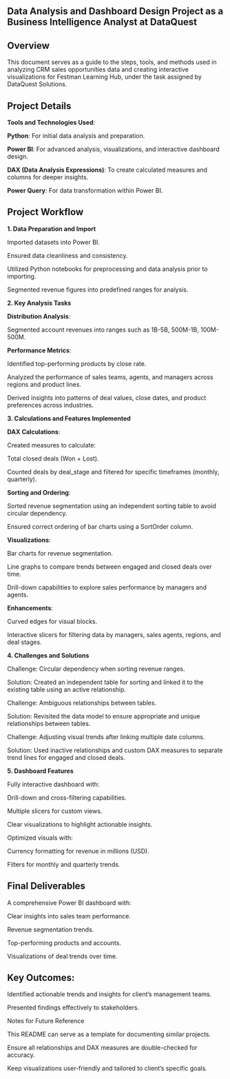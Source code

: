 ## Data Analysis and Dashboard Design Project as a Business Intelligence Analyst at DataQuest

## Overview

This document serves as a guide to the steps, tools, and methods used in analyzing CRM sales opportunities data and creating interactive visualizations for Festman Learning Hub, under the task assigned by DataQuest Solutions.

## Project Details

**Tools and Technologies Used**:

**Python**: For initial data analysis and preparation.

**Power BI**: For advanced analysis, visualizations, and interactive dashboard design.

**DAX (Data Analysis Expressions)**: To create calculated measures and columns for deeper insights.

**Power Query**: For data transformation within Power BI.


## Project Workflow

**1. Data Preparation and Import**

Imported datasets into Power BI.

Ensured data cleanliness and consistency.

Utilized Python notebooks for preprocessing and data analysis prior to importing.

Segmented revenue figures into predefined ranges for analysis.

**2. Key Analysis Tasks**

**Distribution Analysis**:

Segmented account revenues into ranges such as 1B-5B, 500M-1B, 100M-500M.

**Performance Metrics**:

Identified top-performing products by close rate.

Analyzed the performance of sales teams, agents, and managers across regions and product lines.

Derived insights into patterns of deal values, close dates, and product preferences across industries.

**3. Calculations and Features Implemented**

**DAX Calculations**:

Created measures to calculate:

Total closed deals (Won + Lost).


Counted deals by deal_stage and filtered for specific timeframes (monthly, quarterly).

**Sorting and Ordering**:

Sorted revenue segmentation using an independent sorting table to avoid circular dependency.

Ensured correct ordering of bar charts using a SortOrder column.

**Visualizations**:

Bar charts for revenue segmentation.

Line graphs to compare trends between engaged and closed deals over time.

Drill-down capabilities to explore sales performance by managers and agents.

**Enhancements**:

Curved edges for visual blocks.

Interactive slicers for filtering data by managers, sales agents, regions, and deal stages.

**4. Challenges and Solutions**

Challenge: Circular dependency when sorting revenue ranges.

Solution: Created an independent table for sorting and linked it to the existing table using an active relationship.

Challenge: Ambiguous relationships between tables.

Solution: Revisited the data model to ensure appropriate and unique relationships between tables.

Challenge: Adjusting visual trends after linking multiple date columns.

Solution: Used inactive relationships and custom DAX measures to separate trend lines for engaged and closed deals.

**5. Dashboard Features**

Fully interactive dashboard with:

Drill-down and cross-filtering capabilities.

Multiple slicers for custom views.

Clear visualizations to highlight actionable insights.

Optimized visuals with:

Currency formatting for revenue in millions (USD).

Filters for monthly and quarterly trends.

## Final Deliverables

A comprehensive Power BI dashboard with:

Clear insights into sales team performance.

Revenue segmentation trends.

Top-performing products and accounts.

Visualizations of deal trends over time.

## Key Outcomes:

Identified actionable trends and insights for client’s management teams.

Presented findings effectively to stakeholders.

Notes for Future Reference

This README can serve as a template for documenting similar projects.

Ensure all relationships and DAX measures are double-checked for accuracy.

Keep visualizations user-friendly and tailored to client’s specific goals.


